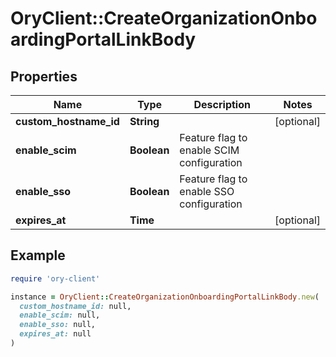# OryClient::CreateOrganizationOnboardingPortalLinkBody

## Properties

| Name | Type | Description | Notes |
| ---- | ---- | ----------- | ----- |
| **custom_hostname_id** | **String** |  | [optional] |
| **enable_scim** | **Boolean** | Feature flag to enable SCIM configuration |  |
| **enable_sso** | **Boolean** | Feature flag to enable SSO configuration |  |
| **expires_at** | **Time** |  | [optional] |

## Example

```ruby
require 'ory-client'

instance = OryClient::CreateOrganizationOnboardingPortalLinkBody.new(
  custom_hostname_id: null,
  enable_scim: null,
  enable_sso: null,
  expires_at: null
)
```

